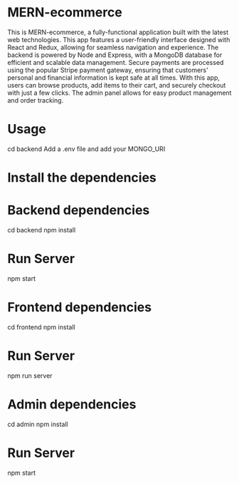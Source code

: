 # MERN-ecommerce
This is MERN-ecommerce, a fully-functional application built with the latest web technologies. This app features a user-friendly interface designed with React and Redux, allowing for seamless navigation and experience.
The backend is powered by Node and Express, with a MongoDB database for efficient and scalable data management. Secure payments are processed using the popular Stripe payment gateway, ensuring that customers' personal and financial information is kept safe at all times.
With this app, users can browse products, add items to their cart, and securely checkout with just a few clicks. The admin panel allows for easy product management and order tracking.

# Usage
cd backend
Add a .env file and add your MONGO_URI

# Install the dependencies
# Backend dependencies
cd backend
npm install
# Run Server
npm start

# Frontend dependencies
cd frontend
npm install
# Run Server
npm run server

# Admin dependencies
cd admin
npm install
# Run Server
npm start
